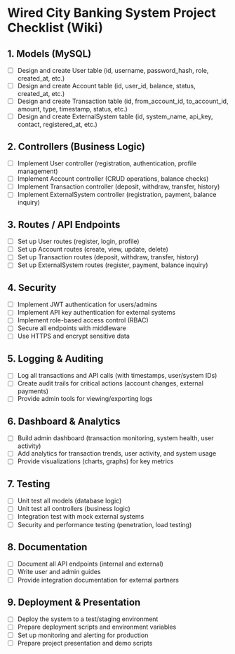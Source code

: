 # Wired City Banking System Project Checklist (Wiki)

## 1. Models (MySQL)
- [ ] Design and create User table (id, username, password_hash, role, created_at, etc.)
- [ ] Design and create Account table (id, user_id, balance, status, created_at, etc.)
- [ ] Design and create Transaction table (id, from_account_id, to_account_id, amount, type, timestamp, status, etc.)
- [ ] Design and create ExternalSystem table (id, system_name, api_key, contact, registered_at, etc.)

## 2. Controllers (Business Logic)
- [ ] Implement User controller (registration, authentication, profile management)
- [ ] Implement Account controller (CRUD operations, balance checks)
- [ ] Implement Transaction controller (deposit, withdraw, transfer, history)
- [ ] Implement ExternalSystem controller (registration, payment, balance inquiry)

## 3. Routes / API Endpoints
- [ ] Set up User routes (register, login, profile)
- [ ] Set up Account routes (create, view, update, delete)
- [ ] Set up Transaction routes (deposit, withdraw, transfer, history)
- [ ] Set up ExternalSystem routes (register, payment, balance inquiry)

## 4. Security
- [ ] Implement JWT authentication for users/admins
- [ ] Implement API key authentication for external systems
- [ ] Implement role-based access control (RBAC)
- [ ] Secure all endpoints with middleware
- [ ] Use HTTPS and encrypt sensitive data

## 5. Logging & Auditing
- [ ] Log all transactions and API calls (with timestamps, user/system IDs)
- [ ] Create audit trails for critical actions (account changes, external payments)
- [ ] Provide admin tools for viewing/exporting logs

## 6. Dashboard & Analytics
- [ ] Build admin dashboard (transaction monitoring, system health, user activity)
- [ ] Add analytics for transaction trends, user activity, and system usage
- [ ] Provide visualizations (charts, graphs) for key metrics

## 7. Testing
- [ ] Unit test all models (database logic)
- [ ] Unit test all controllers (business logic)
- [ ] Integration test with mock external systems
- [ ] Security and performance testing (penetration, load testing)

## 8. Documentation
- [ ] Document all API endpoints (internal and external)
- [ ] Write user and admin guides
- [ ] Provide integration documentation for external partners

## 9. Deployment & Presentation
- [ ] Deploy the system to a test/staging environment
- [ ] Prepare deployment scripts and environment variables
- [ ] Set up monitoring and alerting for production
- [ ] Prepare project presentation and demo scripts
